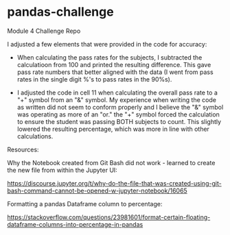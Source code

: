 # pandas-challenge
Module 4 Challenge Repo

I adjusted a few elements that were provided in the code for accuracy:

- When calculating the pass rates for the subjects, I subtracted the calculatioon from 100 and printed the resulting difference. This gave pass rate numbers that better aligned with the data (I went from pass rates in the single digit %'s to pass rates in the 90%s).

- I adjusted the code in cell 11 when calculating the overall pass rate to a "+" symbol from an "&" symbol. My experience when writing the code as written did not seem to conform properly and I believe the "&" symbol was operating as more of an "or." the "+" symbol forced the calculation to ensure the student was passing BOTH subjects to count. This slightly lowered the resulting percentage, which was more in line with other calculations.


Resources:

Why the Notebook created from Git Bash did not work - learned to create the new file from within the Jupyter UI:

https://discourse.jupyter.org/t/why-do-the-file-that-was-created-using-git-bash-command-cannot-be-opened-w-jupyter-notebook/16065

Formatting a pandas Dataframe column to percentage:

https://stackoverflow.com/questions/23981601/format-certain-floating-dataframe-columns-into-percentage-in-pandas